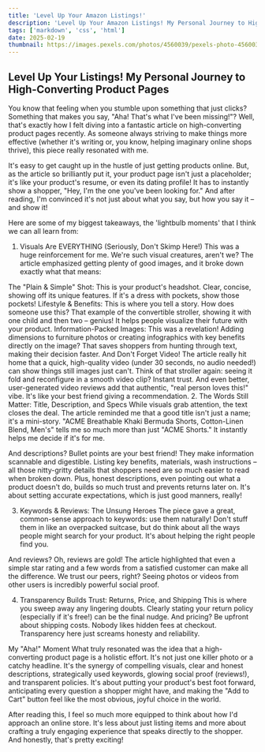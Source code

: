 ```yaml
---
title: 'Level Up Your Amazon Listings!'
description: 'Level Up Your Amazon Listings! My Personal Journey to High-Converting Product Pages'
tags: ['markdown', 'css', 'html']
date: 2025-02-19
thumbnail: https://images.pexels.com/photos/4560039/pexels-photo-4560039.jpeg
---
```


<!--more-->

## Level Up Your Listings! My Personal Journey to High-Converting Product Pages

You know that feeling when you stumble upon something that just clicks? Something that makes you say, "Aha! That's what I've been missing!"? Well, that's exactly how I felt diving into a fantastic article on high-converting product pages recently. As someone always striving to make things more effective (whether it's writing or, you know, helping imaginary online shops thrive), this piece really resonated with me.

It's easy to get caught up in the hustle of just getting products online. But, as the article so brilliantly put it, your product page isn't just a placeholder; it's like your product's resume, or even its dating profile! It has to instantly show a shopper, "Hey, I'm the one you've been looking for." And after reading, I'm convinced it's not just about what you say, but how you say it – and show it!

Here are some of my biggest takeaways, the 'lightbulb moments' that I think we can all learn from:

1. Visuals Are EVERYTHING (Seriously, Don't Skimp Here!)
This was a huge reinforcement for me. We're such visual creatures, aren't we? The article emphasized getting plenty of good images, and it broke down exactly what that means:

The "Plain & Simple" Shot: This is your product's headshot. Clear, concise, showing off its unique features. If it's a dress with pockets, show those pockets!
Lifestyle & Benefits: This is where you tell a story. How does someone use this? That example of the convertible stroller, showing it with one child and then two – genius! It helps people visualize their future with your product.
Information-Packed Images: This was a revelation! Adding dimensions to furniture photos or creating infographics with key benefits directly on the image? That saves shoppers from hunting through text, making their decision faster.
And Don't Forget Video! The article really hit home that a quick, high-quality video (under 30 seconds, no audio needed!) can show things still images just can't. Think of that stroller again: seeing it fold and reconfigure in a smooth video clip? Instant trust. And even better, user-generated video reviews add that authentic, "real person loves this!" vibe. It's like your best friend giving a recommendation.
2. The Words Still Matter: Title, Description, and Specs
While visuals grab attention, the text closes the deal. The article reminded me that a good title isn't just a name; it's a mini-story. "ACME Breathable Khaki Bermuda Shorts, Cotton-Linen Blend, Men's" tells me so much more than just "ACME Shorts." It instantly helps me decide if it's for me.

And descriptions? Bullet points are your best friend! They make information scannable and digestible. Listing key benefits, materials, wash instructions – all those nitty-gritty details that shoppers need are so much easier to read when broken down. Plus, honest descriptions, even pointing out what a product doesn't do, builds so much trust and prevents returns later on. It's about setting accurate expectations, which is just good manners, really!

3. Keywords & Reviews: The Unsung Heroes
The piece gave a great, common-sense approach to keywords: use them naturally! Don't stuff them in like an overpacked suitcase, but do think about all the ways people might search for your product. It's about helping the right people find you.

And reviews? Oh, reviews are gold! The article highlighted that even a simple star rating and a few words from a satisfied customer can make all the difference. We trust our peers, right? Seeing photos or videos from other users is incredibly powerful social proof.

4. Transparency Builds Trust: Returns, Price, and Shipping
This is where you sweep away any lingering doubts. Clearly stating your return policy (especially if it's free!) can be the final nudge. And pricing? Be upfront about shipping costs. Nobody likes hidden fees at checkout. Transparency here just screams honesty and reliability.

My "Aha!" Moment
What truly resonated was the idea that a high-converting product page is a holistic effort. It's not just one killer photo or a catchy headline. It's the synergy of compelling visuals, clear and honest descriptions, strategically used keywords, glowing social proof (reviews!), and transparent policies. It's about putting your product's best foot forward, anticipating every question a shopper might have, and making the "Add to Cart" button feel like the most obvious, joyful choice in the world.

After reading this, I feel so much more equipped to think about how I'd approach an online store. It's less about just listing items and more about crafting a truly engaging experience that speaks directly to the shopper. And honestly, that's pretty exciting!
